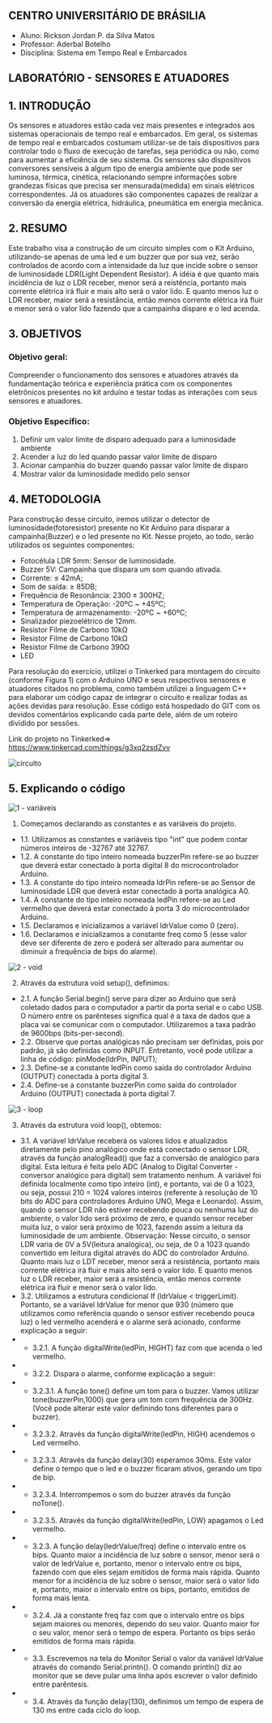 ## **CENTRO UNIVERSITÁRIO DE BRÁSILIA**

- Aluno: Rickson Jordan P. da Silva Matos 
- Professor: Aderbal Botelho
- Disciplina: Sistema em Tempo Real e Embarcados


## LABORATÓRIO - SENSORES E ATUADORES

## 1. INTRODUÇÃO
Os sensores e atuadores estão cada vez mais presentes e integrados aos sistemas operacionais de tempo real e embarcados. Em geral, os sistemas de tempo real e embarcados costumam utilizar-se de tais dispositivos para controlar todo o fluxo de execução de tarefas, seja periódica ou não, como para aumentar a eficiência de seu sistema. Os sensores são dispositivos conversores sensíveis à algum tipo de energia ambiente que pode ser luminosa, térmica, cinética, relacionando sempre informações sobre grandezas físicas que precisa ser mensurada(medida) em sinais elétricos correspondentes. Já os atuadores são componentes capazes de realizar a conversão da energia elétrica, hidráulica, pneumática em energia mecânica.

## 2. RESUMO
Este trabalho visa a construção de um circuito simples com o Kit Arduíno, utilizando-se apenas de uma led e um buzzer que por sua vez, serão controlados de acordo com a intensidade da luz que incide sobre o sensor de luminosidade LDR(Light Dependent Resistor). A idéia é que quanto mais incidência de luz o LDR receber, menor será a reistência, portanto mais corrente elétrica irá fluir e mais alto será o valor lido. E quanto menos luz o LDR receber, maior será a resistância, então menos corrente elétrica irá fluir e menor será o valor lido fazendo que a campainha dispare e o led acenda.

## 3. OBJETIVOS
### Objetivo geral:
Compreender o funcionamento dos sensores e atuadores através da fundamentação teórica e experiência prática com os componentes eletrônicos presentes no kit arduíno e testar todas as interações com seus sensores e atuadores.

### Objetivo Específico:
1. Definir um valor limite de disparo adequado para a luminosidade ambiente
2. Acender a luz do led quando passar valor limite de disparo
3. Acionar campanhia do buzzer quando passar valor limite de disparo
4. Mostrar valor da luminosidade medido pelo sensor

## 4. METODOLOGIA

Para construção desse circuito, iremos utilizar o detector de luminosidade(fotoresistor) presente no Kit Arduíno para disparar a campainha(Buzzer) e o led presente no Kit. Nesse projeto, ao todo, serão utilizados os seguintes componentes:

- Fotocélula LDR 5mm: Sensor de luminosidade.
- Buzzer 5V: Campainha que dispara um som quando ativada.
- Corrente: ≤ 42mA;
- Som de saída: ≥ 85DB;
- Frequência de Resonância: 2300 ± 300HZ;
- Temperatura de Operação: -20ºC ~ +45ºC;
- Temperatura de armazenamento: -20ºC ~ +60ºC;
- Sinalizador piezoelétrico de 12mm.
- Resistor Filme de Carbono 10kΩ
- Resistor Filme de Carbono 10kΩ
- Resistor Filme de Carbono 390Ω
- LED

Para resolução do exercício, utilizei o Tinkerked para montagem do circuito (conforme Figura 1) com o Arduino UNO e seus respectivos sensores e atuadores citados no problema, como também utilizei a linguagem C++ para elaborar um código capaz de integrar o circuito e realizar todas as ações devidas para resolução. Esse código está hospedado do GIT com os devidos comentários explicando cada parte dele, além de um roteiro dividido por sessões.

Link do projeto no Tinkerked=> https://www.tinkercad.com/things/g3xq2zsdZvv

![circuito](https://user-images.githubusercontent.com/50679775/95391087-cbc57c80-08cc-11eb-9de4-2f4b8df7033f.PNG)

## 5.	Explicando o código

![1 - variáveis](https://user-images.githubusercontent.com/50679775/95399300-43e86e00-08de-11eb-9927-098fc19fb166.PNG)

1. Começamos declarando as constantes e as variáveis do projeto.
 
- 1.1. Utilizamos as constantes e variáveis tipo "int" que podem contar números inteiros de -32767 até 32767.
- 1.2. A constante do tipo inteiro nomeada buzzerPin refere-se ao buzzer que deverá estar conectado à porta digital 8 do microcontrolador Arduino.
- 1.3. A constante do tipo inteiro nomeada ldrPin refere-se ao Sensor de luminosidade LDR que deverá estar conectado à porta analógica A0.
- 1.4. A constante do tipo inteiro nomeada ledPin refere-se ao Led vermelho que deverá estar conectado à porta 3 do microcontrolador Arduino.
- 1.5. Declaramos e inicializamos a variável ldrValue como 0 (zero).
- 1.6. Declaramos e inicializamos a constante freq como 5 (esse valor deve ser diferente de zero e poderá ser alterado para aumentar ou diminuir a frequência de bips do alarme).

![2 - void](https://user-images.githubusercontent.com/50679775/95399140-de947d00-08dd-11eb-8129-072dc3ff57f0.PNG)

2. Através da estrutura void setup(), definimos:
 
- 2.1. A função Serial.begin() serve para dizer ao Arduino que será coletado dados para o computador a partir da porta serial e o cabo USB. O número entre os parênteses significa qual é a taxa de dados que a placa vai se comunicar com o computador. Utilizaremos a taxa padrão de 9600bps (bits-per-second).
- 2.2. Observe que portas analógicas não precisam ser definidas, pois por padrão, já são definidas como INPUT. Entretanto, você pode utilizar a linha de código: pinMode(ldrPin, INPUT);
- 2.3. Define-se a constante ledPin como saída do controlador Arduino (OUTPUT) conectada à porta digital 3.
- 2.4. Define-se a constante buzzerPin como saída do controlador Arduino (OUTPUT) conectada à porta digital 7.

![3 - loop](https://user-images.githubusercontent.com/50679775/95399142-de947d00-08dd-11eb-8c7d-604b831f68b5.PNG)

3. Através da estrutura void loop(), obtemos:
 
- 3.1. A variável ldrValue receberá os valores lidos e atualizados diretamente pelo pino analógico onde está conectado o sensor LDR, através da função analogRead() que faz a conversão de analógico para digital. Esta leitura é feita pelo ADC (Analog to Digital Converter - conversor analógico para digital) sem tratamento nenhum. A variável foi definida localmente como tipo inteiro (int), e portanto, vai de 0 a 1023, ou seja, possui 210 = 1024 valores inteiros (referente à resolução de 10 bits do ADC para controladores Arduino UNO, Mega e Leonardo). Assim, quando o sensor LDR não estiver recebendo pouca ou nenhuma luz do ambiente, o valor lido será próximo de zero, e quando sensor receber muita luz, o valor será próximo de 1023, fazendo assim a leitura da luminosidade de um ambiente.
Observação: Nesse circuito, o sensor LDR varia de 0V a 5V(leitura analógica), ou seja, de 0 a 1023 quando convertido em leitura digital através do ADC do controlador Arduino.
Quanto mais luz o LDT receber, menor será a resistência, portanto mais corrente elétrica irá fluir e mais alto será o valor lido. E quanto menos luz o LDR receber, maior será a resistência, então menos corrente elétrica irá fluir e menor será o valor lido.
- 3.2. Utilizamos a estrutura condicional If (ldrValue < triggerLimit). Portanto, se a variável ldrValue for menor que 930 (número que utilizamos como referência quando o sensor estiver recebendo pouca luz) o led vermelho acenderá e o alarme será acionado, conforme explicação a seguir:
- - 3.2.1. A função digitalWrite(ledPin, HIGHT) faz com que acenda o led vermelho.
- - 3.2.2. Dispara o alarme, conforme explicação a seguir:
- - 3.2.3.1. A função tone() define um tom para o buzzer. Vamos utilizar tone(buzzerPin,1000) que gera um tom com frequência de 300Hz. (Você pode alterar este valor definindo tons diferentes para o buzzer).
- - 3.2.3.2. Através da função digitalWrite(ledPin, HIGH) acendemos o Led vermelho.
- - 3.2.3.3. Através da função delay(30) esperamos 30ms. Este valor define o tempo que o led e o buzzer ficaram ativos, gerando um tipo de bip.
- - 3.2.3.4. Interrompemos o som do buzzer através da função noTone().
- - 3.2.3.5. Através da função digitalWrite(ledPin, LOW) apagamos o Led vermelho.
- - 3.2.3. A função delay(ledrValue/freq) define o intervalo entre os bips. Quanto maior a incidência de luz sobre o sensor, menor será o valor de ledrValue e, portanto, menor o intervalo entre os bips, fazendo com que eles sejam emitidos de forma mais rápida. Quanto menor for a incidência de luz sobre o sensor, maior será o valor lido e, portanto, maior o intervalo entre os bips, portanto, emitidos de forma mais lenta.
- - 3.2.4. Já a constante freq faz com que o intervalo entre os bips sejam maiores ou menores, dependo do seu valor. Quanto maior for o seu valor, menor será o tempo de espera. Portanto os bips serão emitidos de forma mais rápida.
- - 3.3. Escrevemos na tela do Monitor Serial o valor da variável ldrValue através do comando Serial.printn(). O comando println() diz ao monitor que se deve pular uma linha após escrever o valor definido entre parêntesis.
- - 3.4. Através da função delay(130), definimos um tempo de espera de 130 ms entre cada ciclo do loop.

